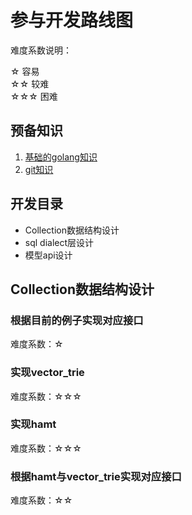 # 参与开发路线图

难度系数说明：

☆ 容易<br>
☆☆ 较难<br>
☆☆☆ 困难

## 预备知识

1. [基础的golang知识](https://github.com/Unknwon/the-way-to-go_ZH_CN/blob/master/eBook/directory.md)
2. [git知识](https://www.liaoxuefeng.com/wiki/0013739516305929606dd18361248578c67b8067c8c017b000)

## 开发目录

- Collection数据结构设计
- sql dialect层设计
- 模型api设计

## Collection数据结构设计

### 根据目前的例子实现对应接口

难度系数：☆<br>

### 实现vector_trie

难度系数：☆☆☆<br>

### 实现hamt

难度系数：☆☆☆<br>

### 根据hamt与vector_trie实现对应接口

难度系数：☆☆<br>
